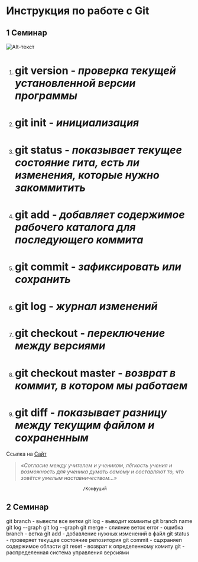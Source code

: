 # Инструкция по работе с Git
## 1 Семинар
![Alt-текст](picture.jpg)
1. # **git version** - *проверка текущей установленной версии программы*
2. # **git init** - *инициализация*
3. # **git status** - *показывает текущее состояние гита, есть ли изменения, которые нужно закоммитить*
4. # **git add** - *добавляет содержимое рабочего каталога для последующего коммита*
5. # **git commit** - *зафиксировать или сохранить*
6. # **git log** - *журнал изменений*
7. # **git checkout** - *переключение между версиями*
8. # **git checkout master** - *возврат в коммит, в котором мы работаем*
9. # **git diff** - *показывает разницу между текущим файлом и сохраненным*
Ссылка на [Сайт](https://gb.ru)
> *«Согласие между учителем и учеником, лёгкость учения и возможность для ученика думать самому и составляют то, что зовётся умелым наставничеством...»* 

                                 /Конфуций
## 2 Семинар
git branch - вывести все ветки
git log - выводит коммиты
git branch name
git log --graph
git log --graph
git merge - слияние веток
error - ошибка
branch - ветка
git add - добавление нужных изменений в файл
git status - проверяет текущее состояние репозитория
git commit - сщхраняеп содержимое области
git reset - возврат к определенному комиту
git - распределенная система управления версиями